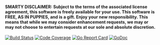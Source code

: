 #### SMARTY DISCLAIMER: Subject to the terms of the associated license agreement, this software is freely available for your use. This software is FREE, AS IN PUPPIES, and is a gift. Enjoy your new responsibility. This means that while we may consider enhancement requests, we may or may not choose to entertain requests at our sole and absolute discretion.

[![Build Status](https://travis-ci.org/smarty/assertions.svg?branch=master)](https://travis-ci.org/smarty/assertions)
[![Code Coverage](https://codecov.io/gh/smarty/assertions/branch/master/graph/badge.svg)](https://codecov.io/gh/smarty/assertions)
[![Go Report Card](https://goreportcard.com/badge/github.com/smarty/assertions)](https://goreportcard.com/report/github.com/smarty/assertions)
[![GoDoc](https://godoc.org/github.com/smarty/assertions?status.svg)](http://godoc.org/github.com/smarty/assertions)
